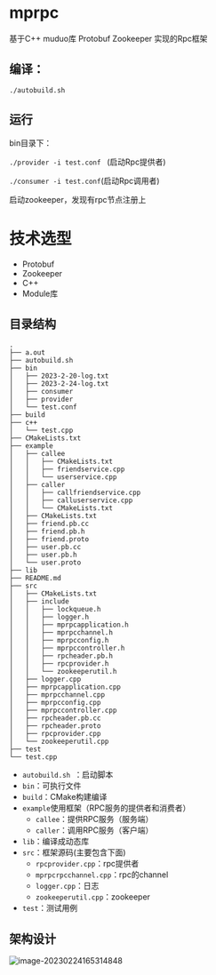 # mprpc
基于C++ muduo库 Protobuf  Zookeeper 实现的Rpc框架

## 编译：

`./autobuild.sh`



## 运行

bin目录下：

`./provider -i test.conf ` (启动Rpc提供者)

`./consumer -i test.conf`(启动Rpc调用者)

启动zookeeper，发现有rpc节点注册上



# 技术选型

- Protobuf
- Zookeeper
- C++
- Module库



## 目录结构

```c=+
.
├── a.out
├── autobuild.sh
├── bin
│   ├── 2023-2-20-log.txt
│   ├── 2023-2-24-log.txt
│   ├── consumer
│   ├── provider
│   └── test.conf
├── build
├── c++
│   └── test.cpp
├── CMakeLists.txt
├── example
│   ├── callee
│   │   ├── CMakeLists.txt
│   │   ├── friendservice.cpp
│   │   └── userservice.cpp
│   ├── caller
│   │   ├── callfriendservice.cpp
│   │   ├── calluserservice.cpp
│   │   └── CMakeLists.txt
│   ├── CMakeLists.txt
│   ├── friend.pb.cc
│   ├── friend.pb.h
│   ├── friend.proto
│   ├── user.pb.cc
│   ├── user.pb.h
│   └── user.proto
├── lib
├── README.md
├── src
│   ├── CMakeLists.txt
│   ├── include
│   │   ├── lockqueue.h
│   │   ├── logger.h
│   │   ├── mprpcapplication.h
│   │   ├── mprpcchannel.h
│   │   ├── mprpcconfig.h
│   │   ├── mprpccontroller.h
│   │   ├── rpcheader.pb.h
│   │   ├── rpcprovider.h
│   │   └── zookeeperutil.h
│   ├── logger.cpp
│   ├── mprpcapplication.cpp
│   ├── mprpcchannel.cpp
│   ├── mprpcconfig.cpp
│   ├── mprpccontroller.cpp
│   ├── rpcheader.pb.cc
│   ├── rpcheader.proto
│   ├── rpcprovider.cpp
│   └── zookeeperutil.cpp
├── test
└── test.cpp

```



- `autobuild.sh `：启动脚本
- `bin`：可执行文件
- `build`：CMake构建编译
- `example`使用框架（RPC服务的提供者和消费者）
  - `callee`：提供RPC服务（服务端）
  - `caller`：调用RPC服务（客户端）
- `lib`：编译成动态库
- `src`：框架源码(主要包含下面)
  - `rpcprovider.cpp`：rpc提供者
  - `mprpcrpcchannel.cpp`：rpc的channel
  - `logger.cpp`：日志
  - `zookeeperutil.cpp`：zookeeper
- `test`：测试用例

## 架构设计

![image-20230224165314848](C:\Users\Administrator\AppData\Roaming\Typora\typora-user-images\image-20230224165314848.png)
